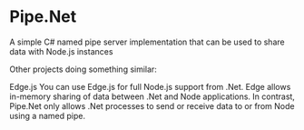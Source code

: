 # Pipe.Net
A simple C# named pipe server implementation that can be used to share data with Node.js instances

Other projects doing something similar:

Edge.js
You can use Edge.js for full Node.js support from .Net. Edge allows in-memory sharing of data between .Net and Node applications. In contrast, Pipe.Net only allows .Net processes to send or receive data to or from Node using a named pipe.